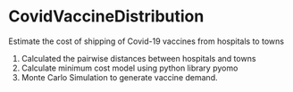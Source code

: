 # CovidVaccineDistribution
Estimate the cost of shipping of Covid-19 vaccines from hospitals to towns

1. Calculated the pairwise distances between hospitals and towns
2. Calculate minimum cost model using python library pyomo
3. Monte Carlo Simulation to generate vaccine demand.
